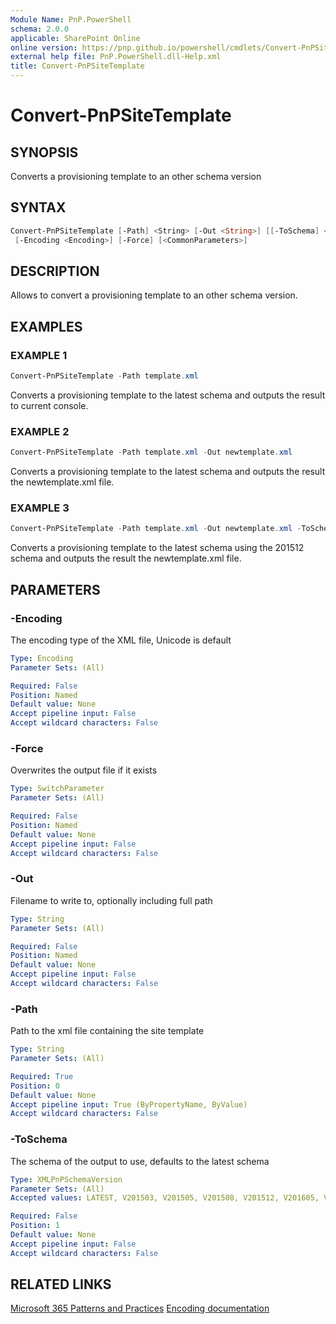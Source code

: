 ```yaml
---
Module Name: PnP.PowerShell
schema: 2.0.0
applicable: SharePoint Online
online version: https://pnp.github.io/powershell/cmdlets/Convert-PnPSiteTemplate.html
external help file: PnP.PowerShell.dll-Help.xml
title: Convert-PnPSiteTemplate
---
```

  
# Convert-PnPSiteTemplate

## SYNOPSIS
Converts a provisioning template to an other schema version

## SYNTAX

```powershell
Convert-PnPSiteTemplate [-Path] <String> [-Out <String>] [[-ToSchema] <XMLPnPSchemaVersion>]
 [-Encoding <Encoding>] [-Force] [<CommonParameters>]
```

## DESCRIPTION

Allows to convert a provisioning template to an other schema version.

## EXAMPLES

### EXAMPLE 1
```powershell
Convert-PnPSiteTemplate -Path template.xml
```

Converts a provisioning template to the latest schema and outputs the result to current console.

### EXAMPLE 2
```powershell
Convert-PnPSiteTemplate -Path template.xml -Out newtemplate.xml
```

Converts a provisioning template to the latest schema and outputs the result the newtemplate.xml file.

### EXAMPLE 3
```powershell
Convert-PnPSiteTemplate -Path template.xml -Out newtemplate.xml -ToSchema V201512
```

Converts a provisioning template to the latest schema using the 201512 schema and outputs the result the newtemplate.xml file.

## PARAMETERS

### -Encoding
The encoding type of the XML file, Unicode is default

```yaml
Type: Encoding
Parameter Sets: (All)

Required: False
Position: Named
Default value: None
Accept pipeline input: False
Accept wildcard characters: False
```

### -Force
Overwrites the output file if it exists

```yaml
Type: SwitchParameter
Parameter Sets: (All)

Required: False
Position: Named
Default value: None
Accept pipeline input: False
Accept wildcard characters: False
```

### -Out
Filename to write to, optionally including full path

```yaml
Type: String
Parameter Sets: (All)

Required: False
Position: Named
Default value: None
Accept pipeline input: False
Accept wildcard characters: False
```

### -Path
Path to the xml file containing the site template

```yaml
Type: String
Parameter Sets: (All)

Required: True
Position: 0
Default value: None
Accept pipeline input: True (ByPropertyName, ByValue)
Accept wildcard characters: False
```

### -ToSchema
The schema of the output to use, defaults to the latest schema

```yaml
Type: XMLPnPSchemaVersion
Parameter Sets: (All)
Accepted values: LATEST, V201503, V201505, V201508, V201512, V201605, V201705, V201801, V201805, V201807, V201903, V201909, V202002

Required: False
Position: 1
Default value: None
Accept pipeline input: False
Accept wildcard characters: False
```

## RELATED LINKS

[Microsoft 365 Patterns and Practices](https://aka.ms/m365pnp)
[Encoding documentation](https://learn.microsoft.com/dotnet/api/system.text.encoding?view=net-6.0)